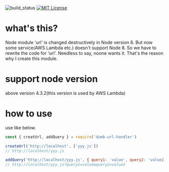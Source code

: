 ![build_status](https://travis-ci.org/rchaser53/dumb-url-handler.svg?branch=master)
[![MIT License](http://img.shields.io/badge/license-MIT-blue.svg?style=flat)](LICENSE)

# what's this?

Node module 'url' is changed destructively in Node version 8. But now some service(AWS Lambda etc.) doesn't support Node 8. So we have to rewrite the code for 'url'. Needless to say, noone wants it. That's the reason why I create this module.

# support node version

above version 4.3.2(this version is used by AWS Lambda)

# how to use

use like below.

```javascript
const { creatUrl, addQuery } = require('dumb-url-handler')

createUrl('http://localhost', ['yyy.js'])
// http://localhost/yyy.js

addQuery('http://localhost/yyy.js', { query1: 'value', query2: 'value2' })
// http://localhost/yyy.js?query1=value&query2=value2
```
